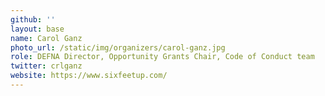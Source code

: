 ```yaml
---
github: ''
layout: base
name: Carol Ganz
photo_url: /static/img/organizers/carol-ganz.jpg
role: DEFNA Director, Opportunity Grants Chair, Code of Conduct team
twitter: crlganz
website: https://www.sixfeetup.com/
---
```

